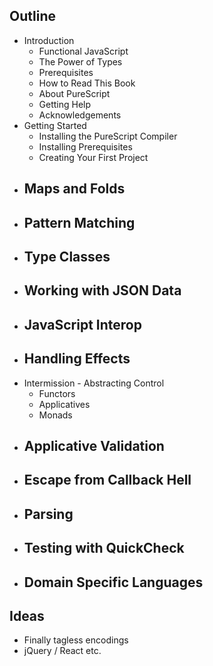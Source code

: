 ## Outline

- Introduction
    - Functional JavaScript
    - The Power of Types
    - Prerequisites
    - How to Read This Book
    - About PureScript
    - Getting Help
    - Acknowledgements
- Getting Started
    - Installing the PureScript Compiler
    - Installing Prerequisites
    - Creating Your First Project
- Maps and Folds
    - 
- Pattern Matching
    - 
- Type Classes
    - 
- Working with JSON Data
    - 
- JavaScript Interop
    - 
- Handling Effects
    - 
- Intermission - Abstracting Control
    - Functors
    - Applicatives
    - Monads
- Applicative Validation
    - 
- Escape from Callback Hell
    - 
- Parsing 
    - 
- Testing with QuickCheck
    - 
- Domain Specific Languages
    - 

## Ideas

- Finally tagless encodings
- jQuery / React etc.
